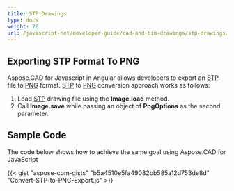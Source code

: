 ```yaml
---
title: STP Drawings
type: docs
weight: 70
url: /javascript-net/developer-guide/cad-and-bim-drawings/stp-drawings/
---
```


## **Exporting STP Format To PNG**

Aspose.CAD for Javascript in Angular allows developers to export an [STP](https://docs.fileformat.com/3d/stp/) file to [PNG](https://docs.fileformat.com/image/png/) format.
[STP](https://docs.fileformat.com/3d/stp/) to [PNG](https://docs.fileformat.com/image/png/) conversion approach works as follows:

1. Load [STP](https://docs.fileformat.com/3d/stp/) drawing file using the **Image.load** method.
1. Call **Image.save** while passing an object of **PngOptions** as the second parameter.

## Sample Code

The code below shows how to achieve the same goal using Aspose.CAD for JavaScript

{{< gist "aspose-com-gists" "b5a4510e5fa49082bb585a12d753de8d" "Convert-STP-to-PNG-Export.js" >}}
